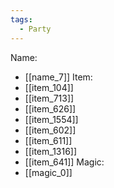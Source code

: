 ```yaml
---
tags:
  - Party
---
```

Name:
- [[name_7]]
Item:
- [[item_104]]
- [[item_713]]
- [[item_626]]
- [[item_1554]]
- [[item_602]]
- [[item_611]]
- [[item_1316]]
- [[item_641]]
Magic:
- [[magic_0]]
